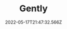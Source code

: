---
layout: artwork.njk
title: Gently
description: "\"Gently\" is part of a series called \"Letters for Migrating Birds\". 2022"
date: 2022-05-17T21:47:32.566Z
media: Pencil Crayon
canvas: 100% Cotton Paper
size: 9"x12"
sale: false
price: 100
prints:
  enabled: true
  options:
    - size: 8"x10"
      price: 20
    - size: 11"x14"
      price: 30
image: /static/img/artwork/gently-site.jpg
homeImage: /static/img/artwork/gently-home.jpg
orientation: portrait
---